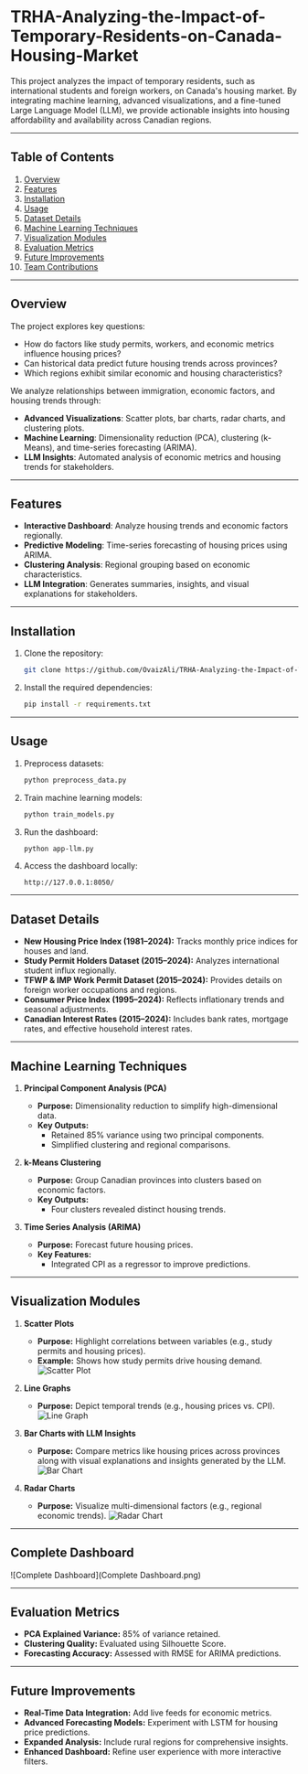 # TRHA-Analyzing-the-Impact-of-Temporary-Residents-on-Canada-Housing-Market

This project analyzes the impact of temporary residents, such as international students and foreign workers, on Canada's housing market. By integrating machine learning, advanced visualizations, and a fine-tuned Large Language Model (LLM), we provide actionable insights into housing affordability and availability across Canadian regions.

---

## **Table of Contents**
1. [Overview](#overview)
2. [Features](#features)
3. [Installation](#installation)
4. [Usage](#usage)
5. [Dataset Details](#dataset-details)
6. [Machine Learning Techniques](#machine-learning-techniques)
7. [Visualization Modules](#visualization-modules)
8. [Evaluation Metrics](#evaluation-metrics)
9. [Future Improvements](#future-improvements)
10. [Team Contributions](#team-contributions)

---

## **Overview**

The project explores key questions:
- How do factors like study permits, workers, and economic metrics influence housing prices?
- Can historical data predict future housing trends across provinces?
- Which regions exhibit similar economic and housing characteristics?

We analyze relationships between immigration, economic factors, and housing trends through:
- **Advanced Visualizations**: Scatter plots, bar charts, radar charts, and clustering plots.
- **Machine Learning**: Dimensionality reduction (PCA), clustering (k-Means), and time-series forecasting (ARIMA).
- **LLM Insights**: Automated analysis of economic metrics and housing trends for stakeholders.

---

## **Features**

- **Interactive Dashboard**: Analyze housing trends and economic factors regionally.
- **Predictive Modeling**: Time-series forecasting of housing prices using ARIMA.
- **Clustering Analysis**: Regional grouping based on economic characteristics.
- **LLM Integration**: Generates summaries, insights, and visual explanations for stakeholders.

---

## **Installation**

1. Clone the repository:
   ```bash
   git clone https://github.com/OvaizAli/TRHA-Analyzing-the-Impact-of-Temporary-Residents-on-Canada-Housing-Market.git
   ```
2. Install the required dependencies:
   ```bash
   pip install -r requirements.txt
   ```

---

## **Usage**

1. Preprocess datasets:
   ```bash
   python preprocess_data.py
   ```
2. Train machine learning models:
   ```bash
   python train_models.py
   ```
3. Run the dashboard:
   ```bash
   python app-llm.py
   ```
4. Access the dashboard locally:
   ```
   http://127.0.0.1:8050/
   ```

---

## **Dataset Details**

- **New Housing Price Index (1981–2024):** Tracks monthly price indices for houses and land.
- **Study Permit Holders Dataset (2015–2024):** Analyzes international student influx regionally.
- **TFWP & IMP Work Permit Dataset (2015–2024):** Provides details on foreign worker occupations and regions.
- **Consumer Price Index (1995–2024):** Reflects inflationary trends and seasonal adjustments.
- **Canadian Interest Rates (2015–2024):** Includes bank rates, mortgage rates, and effective household interest rates.

---

## **Machine Learning Techniques**

1. **Principal Component Analysis (PCA)**
   - **Purpose:** Dimensionality reduction to simplify high-dimensional data.
   - **Key Outputs:**
     - Retained 85% variance using two principal components.
     - Simplified clustering and regional comparisons.

2. **k-Means Clustering**
   - **Purpose:** Group Canadian provinces into clusters based on economic factors.
   - **Key Outputs:**
     - Four clusters revealed distinct housing trends.

3. **Time Series Analysis (ARIMA)**
   - **Purpose:** Forecast future housing prices.
   - **Key Features:**
     - Integrated CPI as a regressor to improve predictions.

---

## **Visualization Modules**

1. **Scatter Plots**
   - **Purpose:** Highlight correlations between variables (e.g., study permits and housing prices).
   - **Example:** Shows how study permits drive housing demand.
   ![Scatter Plot](Scatter-Plot.png)

2. **Line Graphs**
   - **Purpose:** Depict temporal trends (e.g., housing prices vs. CPI).
   ![Line Graph](Line-Graph.png)

3. **Bar Charts with LLM Insights**
   - **Purpose:** Compare metrics like housing prices across provinces along with visual explanations and insights generated by the LLM.
   ![Bar Chart](LLM-Integration.png)

4. **Radar Charts**
   - **Purpose:** Visualize multi-dimensional factors (e.g., regional economic trends).
   ![Radar Chart](Radar-Chart.png)

---

## **Complete Dashboard**
![Complete Dashboard](Complete Dashboard.png)

---

## **Evaluation Metrics**

- **PCA Explained Variance:** 85% of variance retained.
- **Clustering Quality:** Evaluated using Silhouette Score.
- **Forecasting Accuracy:** Assessed with RMSE for ARIMA predictions.

---

## **Future Improvements**

- **Real-Time Data Integration:** Add live feeds for economic metrics.
- **Advanced Forecasting Models:** Experiment with LSTM for housing price predictions.
- **Expanded Analysis:** Include rural regions for comprehensive insights.
- **Enhanced Dashboard:** Refine user experience with more interactive filters.

